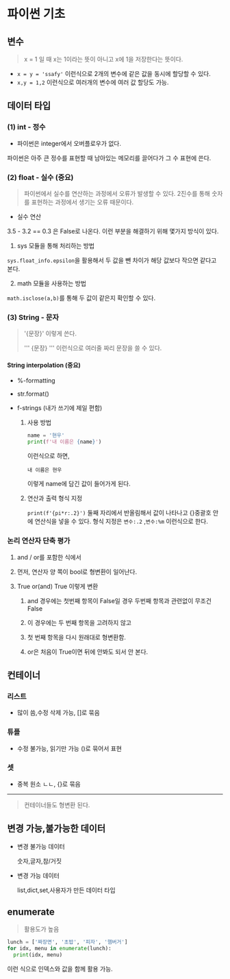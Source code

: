 # 파이썬 기초

## 변수

> x = 1 일 때 x는 1이라는 뜻이 아니고 x에 1을 저장한다는 뜻이다.

- `x = y = 'ssafy'` 이런식으로 2개의 변수에 같은 값을 동시에 할당할 수 있다.
- `x,y = 1,2` 이런식으로 여러개의 변수에 여러 값 할당도 가능. 



## 데이터 타입

### (1) int - 정수

- 파이썬은 integer에서 오버플로우가 없다.

파이썬은 아주 큰 정수를 표현할 때 남아있는 메모리를 끌어다가 그 수 표현에 쓴다.



### (2) float - 실수 (중요)

> 파이썬에서 실수를 연산하는 과정에서 오류가 발생할 수 있다. 2진수를 통해 숫자를 표현하는 과정에서 생기는 오류 때문이다.

-  실수 연산

3.5 - 3.2 == 0.3 은 False로 나온다. 이런 부분을 해결하기 위해 몇가지 방식이 있다.

1. sys 모듈을 통해 처리하는 방법

`sys.float_info.epsilon`을 활용해서 두 값을 뺀 차이가 해당 값보다 작으면 같다고 본다.

2. math 모듈을 사용하는 방법

`math.isclose(a,b)`를 통해 두 값이 같은지 확인할 수 있다.



### (3) String - 문자

> '{문장}' 이렇게 쓴다.
>
> ''' {문장} ''' 이런식으로 여러줄 짜리 문장을 쓸 수 있다. 



#### String interpolation (중요)

- %-formatting

- str.format()

- f-strings (내가 쓰기에 제일 편함)

  1. 사용 방법

     ```python
     name = '현우'
     print(f'내 이름은 {name}')
     ```

     이런식으로 하면,

     ```
     내 이름은 현우
     ```

     이렇게 name에 담긴 값이 들어가게 된다.	

  2. 연산과 출력 형식 지정

     `print(f'{pi*r:.2}')` 둘째 자리에서 반올림해서 값이 나타나고 {}중괄호 안에 연산식을 넣을 수 있다. 형식 지정은 `변수:.2` ,`변수:%m` 이런식으로 한다. 

### 논리 연산자 단축 평가

1. and / or를 포함한 식에서

2. 먼저, 연산자 양 쪽이 bool로 형변환이 일어난다.

3. True or(and) True 이렇게 변환

   1. and 경우에는 첫번째 항목이 False일 경우 두번째 항목과 관련없이 무조건 False

   2. 이 경우에는 두 번째 항목을 고려하지 않고
   3. 첫 번째 항목을 다시 원래대로 형변환함.
   4. or은 처음이 True이면 뒤에 안봐도 되서 안 본다.



## 컨테이너

### 리스트

- 많이 씀,수정 삭제 가능, []로 묶음

### 튜플

- 수정 불가능, 읽기만 가능 ()로 묶어서 표현

### 셋

- 중복 원소 ㄴㄴ, {}로 묶음

-------------

> 컨테이너들도 형변환 된다.



## 변경 가능,불가능한 데이터

- 변경 불가능 데이터

  숫자,글자,참/거짓

- 변경 가능 데이터

  list,dict,set,사용자가 만든 데이터 타입

## enumerate

> 활용도가 높음

```python
lunch = ['짜장면', '초밥', '피자', '햄버거']
for idx, menu in enumerate(lunch):
  print(idx, menu)
```

이런 식으로 인덱스와 값을 함께 활용 가능.


